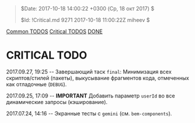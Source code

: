 >
> $Date: 2017-10-18 14:00:22 +0300 (Ср, 18 окт 2017) $
>
> $Id: !Critical.md 9271 2017-10-18 11:00:22Z miheev $
>

[Common TODOS](!Common.md)
[Critical TODOS](!Critical.md)
[DONE](!DONE.md)

CRITICAL TODO
=============

2017.09.27, 19:25 -- Завершающий таск `final`: Минимизация всех скриптов/стилей (пакеты), выкусывание фрагментов кода, отмеченных как отладочные (`DEBUG`).

2017.09.25, 17:09 -- **IMPORTANT** Добавить параметр `userId` во все динамические запросы (кэширование).

2017.07.24, 14:16 -- Экранные тесты с `gemini` (см. `bem-components`).

